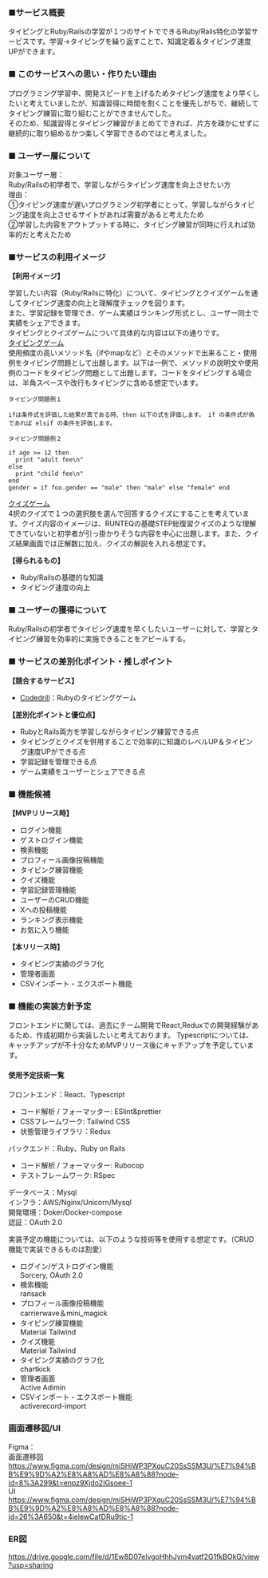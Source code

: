 ### ■サービス概要
タイピングとRuby/Railsの学習が１つのサイトでできるRuby/Rails特化の学習サービスです。学習→タイピングを繰り返すことで、知識定着＆タイピング速度UPができます。

### ■ このサービスへの思い・作りたい理由

プログラミング学習中、開発スピードを上げるためタイピング速度をより早くしたいと考えていましたが、知識習得に時間を割くことを優先しがちで、継続してタイピング練習に取り組むことができませんでした。<br>
そのため、知識習得とタイピング練習がまとめてできれば、片方を疎かにせずに継続的に取り組めるかつ楽しく学習できるのではと考えました。

### ■ ユーザー層について
対象ユーザー層：<br>
Ruby/Railsの初学者で、学習しながらタイピング速度を向上させたい方<br>
理由：<br>
①タイピング速度が遅いプログラミング初学者にとって、学習しながらタイピング速度を向上させるサイトがあれば需要があると考えたため<br>
②学習した内容をアウトプットする時に、タイピング練習が同時に行えれば効率的だと考えたため

### ■サービスの利用イメージ
**【利用イメージ】**<br>

学習したい内容（Ruby/Railsに特化）について、タイピングとクイズゲームを通してタイピング速度の向上と理解度チェックを図ります。<br>
また、学習記録を管理でき、ゲーム実績はランキング形式とし、ユーザー同士で実績をシェアできます。<br>
タイピングとクイズゲームについて具体的な内容は以下の通りです。<br>
<u>タイピングゲーム</u><br>
使用頻度の高いメソッド名（ifやmapなど）とそのメソッドで出来ること・使用例をタイピング問題として出題します。以下は一例で、メソッドの説明文や使用例のコードをタイピング問題として出題します。コードをタイピングする場合は、半角スペースや改行もタイピングに含める想定でいます。
```
タイピング問題例１

ifは条件式を評価した結果が真である時、then 以下の式を評価します。 if の条件式が偽であれば elsif の条件を評価します。
```

```
タイピング問題例２

if age >= 12 then
  print "adult fee\n"
else
  print "child fee\n"
end
gender = if foo.gender == "male" then "male" else "female" end
```

<u>クイズゲーム</u><br>
4択のクイズで１つの選択肢を選んで回答するクイズにすることを考えています。クイズ内容のイメージは、RUNTEQの基礎STEP総復習クイズのような理解できていないと初学者が引っ掛かりそうな内容を中心に出題します。また、クイズ結果画面では正解数に加え、クイズの解説を入れる想定です。


**【得られるもの】**
- Ruby/Railsの基礎的な知識
- タイピング速度の向上

### ■ ユーザーの獲得について
Ruby/Railsの初学者でタイピング速度を早くしたいユーザーに対して、学習とタイピング練習を効率的に実施できることをアピールする。

### ■ サービスの差別化ポイント・推しポイント
**【競合するサービス】**<br>
- [Codedrill](https://www.code-drill.com/chars/typing/type_Ruby)：Rubyのタイピングゲーム

**【差別化ポイントと優位点】**<br>
- RubyとRails両方を学習しながらタイピング練習できる点
- タイピングとクイズを併用することで効率的に知識のレベルUP＆タイピング速度UPができる点
- 学習記録を管理できる点
- ゲーム実績をユーザーとシェアできる点

### ■ 機能候補
**【MVPリリース時】**<br>
- ログイン機能
- ゲストログイン機能
- 検索機能
- プロフィール画像投稿機能
- タイピング練習機能
- クイズ機能
- 学習記録管理機能
- ユーザーのCRUD機能
- Xへの投稿機能
- ランキング表示機能
- お気に入り機能

**【本リリース時】**<br>
- タイピング実績のグラフ化
- 管理者画面
- CSVインポート・エクスポート機能


### ■ 機能の実装方針予定
フロントエンドに関しては、過去にチーム開発でReact,Reduxでの開発経験があるため、作成初期から実装したいと考えております。
Typescriptについては、キャッチアップが不十分なためMVPリリース後にキャチアップを予定しています。
#### 使用予定技術一覧
フロントエンド：React、Typescript<br>
  - コード解析 / フォーマッター: ESlint&prettier
  - CSSフレームワーク: Tailwind CSS
  - 状態管理ライブラリ：Redux

バックエンド：Ruby、Ruby on Rails<br>
  - コード解析 / フォーマッター: Rubocop
  - テストフレームワーク: RSpec

データベース：Mysql<br>
インフラ：AWS/Nginx/Unicorn/Mysql<br>
開発環境：Doker/Docker-compose<br>
認証：OAuth 2.0

実装予定の機能については、以下のような技術等を使用する想定です。（CRUD機能で実装できるものは割愛）

- ログイン/ゲストログイン機能<br>
Sorcery, OAuth 2.0
- 検索機能<br>
ransack
- プロフィール画像投稿機能<br>
carrierwave＆mini_magick
- タイピング練習機能<br>
Material Tailwind
- クイズ機能<br>
Material Tailwind
- タイピング実績のグラフ化<br>
chartkick
- 管理者画面<br>
Active Adimin
- CSVインポート・エクスポート機能<br>
 activerecord-import

### 画面遷移図/UI
Figma：<br>
画面遷移図
https://www.figma.com/design/miSHjWP3PXquC20SsSSM3U/%E7%94%BB%E9%9D%A2%E8%A8%AD%E8%A8%88?node-id=8%3A299&t=enpz9Xjdo2IGsoee-1<br>
UI
https://www.figma.com/design/miSHjWP3PXquC20SsSSM3U/%E7%94%BB%E9%9D%A2%E8%A8%AD%E8%A8%88?node-id=26%3A650&t=4ielewCafDRu9tic-1

### ER図
https://drive.google.com/file/d/1Ew8D07elvgoHhhJym4vatf2G1fkBOkG/view?usp=sharing
